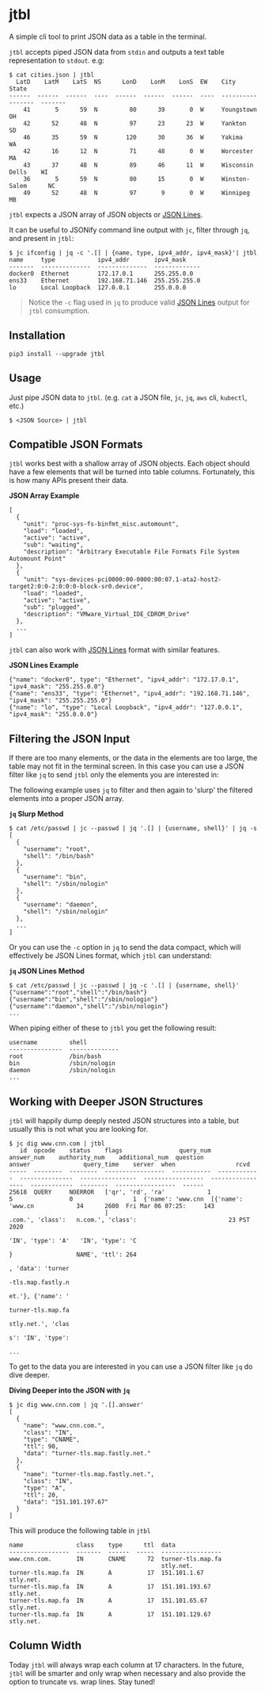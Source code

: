 # jtbl
A simple cli tool to print JSON data as a table in the terminal.

`jtbl` accepts piped JSON data from `stdin` and outputs a text table representation to `stdout`. e.g:
```
$ cat cities.json | jtbl 
  LatD    LatM    LatS  NS      LonD    LonM    LonS  EW    City               State
------  ------  ------  ----  ------  ------  ------  ----  -----------------  -------
    41       5      59  N         80      39       0  W     Youngstown         OH
    42      52      48  N         97      23      23  W     Yankton            SD
    46      35      59  N        120      30      36  W     Yakima             WA
    42      16      12  N         71      48       0  W     Worcester          MA
    43      37      48  N         89      46      11  W     Wisconsin Dells    WI
    36       5      59  N         80      15       0  W     Winston-Salem      NC
    49      52      48  N         97       9       0  W     Winnipeg           MB
```

`jtbl` expects a JSON array of JSON objects or [JSON Lines](http://jsonlines.org/).

It can be useful to JSONify command line output with `jc`, filter through `jq`, and present in `jtbl`:
```
$ jc ifconfig | jq -c '.[] | {name, type, ipv4_addr, ipv4_mask}'| jtbl 
name     type            ipv4_addr       ipv4_mask
-------  --------------  --------------  -------------
docker0  Ethernet        172.17.0.1      255.255.0.0
ens33    Ethernet        192.168.71.146  255.255.255.0
lo       Local Loopback  127.0.0.1       255.0.0.0
```
> Notice the `-c` flag used in `jq` to produce valid [JSON Lines](http://jsonlines.org/) output for `jtbl` consumption.

## Installation
```
pip3 install --upgrade jtbl
```
## Usage
Just pipe JSON data to `jtbl`. (e.g. `cat` a JSON file, `jc`, `jq`, `aws` cli, `kubectl`, etc.)
```
$ <JSON Source> | jtbl
```
## Compatible JSON Formats
`jtbl` works best with a shallow array of JSON objects. Each object should have a few elements that will be turned into table columns. Fortunately, this is how many APIs present their data.

**JSON Array Example**
```
[
  {
    "unit": "proc-sys-fs-binfmt_misc.automount",
    "load": "loaded",
    "active": "active",
    "sub": "waiting",
    "description": "Arbitrary Executable File Formats File System Automount Point"
  },
  {
    "unit": "sys-devices-pci0000:00-0000:00:07.1-ata2-host2-target2:0:0-2:0:0:0-block-sr0.device",
    "load": "loaded",
    "active": "active",
    "sub": "plugged",
    "description": "VMware_Virtual_IDE_CDROM_Drive"
  },
  ...
]
```

`jtbl` can also work with [JSON Lines](http://jsonlines.org/) format with similar features.

**JSON Lines Example**
```
{"name": "docker0", type": "Ethernet", "ipv4_addr": "172.17.0.1", "ipv4_mask": "255.255.0.0"}
{"name": "ens33", "type": "Ethernet", "ipv4_addr": "192.168.71.146", "ipv4_mask": "255.255.255.0"}
{"name": "lo", "type": "Local Loopback", "ipv4_addr": "127.0.0.1", "ipv4_mask": "255.0.0.0"}
```

## Filtering the JSON Input
If there are too many elements, or the data in the elements are too large, the table may not fit in the terminal screen. In this case you can use a JSON filter like `jq` to send `jtbl` only the elements you are interested in:

The following example uses `jq` to filter and then again to 'slurp' the filtered elements into a proper JSON array.

**`jq` Slurp Method**
```
$ cat /etc/passwd | jc --passwd | jq '.[] | {username, shell}' | jq -s
[
  {
    "username": "root",
    "shell": "/bin/bash"
  },
  {
    "username": "bin",
    "shell": "/sbin/nologin"
  },
  {
    "username": "daemon",
    "shell": "/sbin/nologin"
  },
  ...
]
```

Or you can use the `-c` option in `jq` to send the data compact, which will effectively be JSON Lines format, which `jtbl` can understand:

**`jq` JSON Lines Method**
```
$ cat /etc/passwd | jc --passwd | jq -c '.[] | {username, shell}'
{"username":"root","shell":"/bin/bash"}
{"username":"bin","shell":"/sbin/nologin"}
{"username":"daemon","shell":"/sbin/nologin"}
...
```

When piping either of these to `jtbl` you get the following result:
```
username         shell
---------------  --------------
root             /bin/bash
bin              /sbin/nologin
daemon           /sbin/nologin
...
```

## Working with Deeper JSON Structures
`jtbl` will happily dump deeply nested JSON structures into a table, but usually this is not what you are looking for.
```
$ jc dig www.cnn.com | jtbl 
   id  opcode    status    flags                query_num    answer_num    authority_num    additional_num  question           answer               query_time    server  when                 rcvd
-----  --------  --------  -----------------  -----------  ------------  ---------------  ----------------  -----------------  -----------------  ------------  --------  -----------------  ------
25618  QUERY     NOERROR   ['qr', 'rd', 'ra'            1             5                0                 1  {'name': 'www.cnn  [{'name': 'www.cn            34      2600  Fri Mar 06 07:25:     143
                           ]                                                                                .com.', 'class':   n.com.', 'class':                          23 PST 2020
                                                                                                            'IN', 'type': 'A'   'IN', 'type': 'C
                                                                                                            }                  NAME', 'ttl': 264
                                                                                                                               , 'data': 'turner
                                                                                                                               -tls.map.fastly.n
                                                                                                                               et.'}, {'name': '
                                                                                                                               turner-tls.map.fa
                                                                                                                               stly.net.', 'clas
                                                                                                                               s': 'IN', 'type':
                                                                                                                               ...
```

To get to the data you are interested in you can use a JSON filter like `jq` do dive deeper.

**Diving Deeper into the JSON with `jq`**
```
$ jc dig www.cnn.com | jq '.[].answer' 
[
  {
    "name": "www.cnn.com.",
    "class": "IN",
    "type": "CNAME",
    "ttl": 90,
    "data": "turner-tls.map.fastly.net."
  },
  {
    "name": "turner-tls.map.fastly.net.",
    "class": "IN",
    "type": "A",
    "ttl": 20,
    "data": "151.101.197.67"
  }
]
```
This will produce the following table in `jtbl`
```
name               class    type      ttl  data
-----------------  -------  ------  -----  -----------------
www.cnn.com.       IN       CNAME      72  turner-tls.map.fa
                                           stly.net.
turner-tls.map.fa  IN       A          17  151.101.1.67
stly.net.
turner-tls.map.fa  IN       A          17  151.101.193.67
stly.net.
turner-tls.map.fa  IN       A          17  151.101.65.67
stly.net.
turner-tls.map.fa  IN       A          17  151.101.129.67
stly.net.
```
## Column Width
Today `jtbl` will always wrap each column at 17 characters. In the future, `jtbl` will be smarter and only wrap when necessary and  also provide the option to truncate vs. wrap lines. Stay tuned!